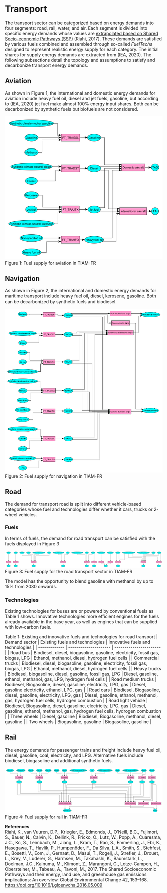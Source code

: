 # Transport

The transport sector can be categorized based on energy demands into four segments: road, rail, water, and air. Each segment is divided into specific energy demands whose values are [extrapolated based on Shared Socio-economic Pathways (SSP)](../demands/index.md) (Riahi, 2017). These demands are satisfied by various fuels combined and assembled through so-called *FuelTechs* designed to represent realistic energy supply for each category. The initial shares for supply energy demands are extracted from (IEA, 2020). The following subsections detail the topology and assumptions to satisfy and decarbonize transport energy demands.

## Aviation

As shown in Figure 1, the international and domestic energy demands for aviation include heavy fuel oil, diesel and jet fuels, gasoline, but according to (IEA, 2020) jet fuel make almost 100% energy input shares. Both can be decarbonized by synthetic fuels but biofuels are not considered.

![](Transport_TAI_TAD.png)  
Figure 1: Fuel supply for aviation in TIAM-FR

## Navigation

As shown in Figure 2, the international and domestic energy demands for maritime transport include heavy fuel oil, diesel, kerosene, gasoline. Both can be decarbonized by synthetic fuels and biodiesel.

![](Transport_TWI_TWD.png)  
Figure 2: Fuel supply for navigation in TIAM-FR

## Road

The demand for transport road is split into different vehicle-based categories whose fuel and technologies differ whether it cars, trucks or 2-wheel vehicles.

### Fuels

In terms of fuels, the demand for road transport can be satisfied with the fuels displayed in Figure 3

![](Transport_roads_ft.png)
Figure 3: Fuel supply for the road transport sector in TIAM-FR

The model has the opportunity to blend gasoline with methanol by up to 15% from 2030 onwards.

### Technologies

Existing technologies for buses are or powered by conventional fuels as Table 1 shows. Innovative technologies more efficient engines for the fuels already available in the base year, as well as engines that can be supplied with low-carbon fuels.

Table 1: Existing and innovative fuels and technologies for road transport
| Demand sector | Existing fuels and technologies | Innovative fuels and technologies |
| ------------- | --------------------- | ----------------------- |
| Road bus      | Biodiesel, diesel, biogasoline, gasoline, electricity, fossil gas, biogas, LPG | Ethanol, methanol, diesel, hydrogen fuel cells |
| Commercial trucks | Biodiesel, diesel, biogasoline, gasoline, electricity, fossil gas, biogas, LPG | Ethanol, methanol, diesel, hydrogen fuel cells |
| Heavy trucks | Biodiesel, biogasoline, diesel, gasoline, fossil gas, LPG | Diesel, gasoline, ethanol, methanol, gas, LPG, hydrogen fuel cells |
| Road medium trucks | Biodiesel, Biogasoline, diesel, gasoline, electricity, LPG, gas | Diesel, gasoline electricity, ethanol, LPG, gas |
| Road cars | Biodiesel, Biogasoline, diesel, gasoline, electricity, LPG, gas | Diesel, gasoline, ethanol, methanol, gas, hydrogen fuel cells, hydrogen combustion |
| Road light vehicle | Biodiesel, Biogasoline, diesel, gasoline, electricity, LPG, gas | Diesel, gasoline, ethanol, methanol, gas, hydrogen fuel cells, hydrogen combustion |
| Three wheels | Diesel, gasoline | Biodiesel, Biogasoline, methanol, diesel, gasoline |
| Two wheels | Biogasoline, gasoline | Biogasoline, gasoline |

## Rail

The energy demands for passenger trains and freight include heavy fuel oil, diesel, gasoline, coal, electricity, and LPG. Alternative fuels include biodiesel, biogasoline and additional synthetic fuels.

![](Transport_train.png)
Figure 4: Fuel supply for rail in TIAM-FR

**References**  
Riahi, K., van Vuuren, D.P., Kriegler, E., Edmonds, J., O’Neill, B.C., Fujimori, S., Bauer, N., Calvin, K., Dellink, R., Fricko, O., Lutz, W., Popp, A., Cuaresma, J.C., Kc, S., Leimbach, M., Jiang, L., Kram, T., Rao, S., Emmerling, J., Ebi, K., Hasegawa, T., Havlik, P., Humpenöder, F., Da Silva, L.A., Smith, S., Stehfest, E., Bosetti, V., Eom, J., Gernaat, D., Masui, T., Rogelj, J., Strefler, J., Drouet, L., Krey, V., Luderer, G., Harmsen, M., Takahashi, K., Baumstark, L., Doelman, J.C., Kainuma, M., Klimont, Z., Marangoni, G., Lotze-Campen, H., Obersteiner, M., Tabeau, A., Tavoni, M., 2017. The Shared Socioeconomic Pathways and their energy, land use, and greenhouse gas emissions implications: An overview. Global Environmental Change 42, 153–168. https://doi.org/10.1016/j.gloenvcha.2016.05.009

